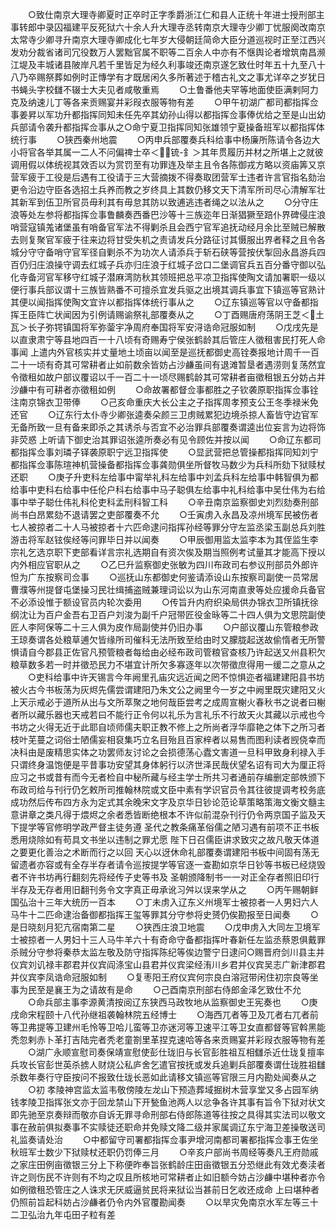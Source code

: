 <!-- { "loadSidebar": true } -->
　　○致仕南京大理寺卿夏时正卒时正字季爵浙江仁和县人正统十年进士授刑部主事转郎中录囚福建平反死狱六十余人升大理寺丞转南京大理寺少卿丁忧服阕改南京太常寺少卿寻升南京大理寺卿成化七年岁大侵朝廷简命大臣分道巡视时正至江西兴发劝分裁省诸司冗役数万人罢黜官属不职等二百余人中亦有不惬舆论者增筑南昌濒江堤及丰城诸县陂岸凡若千里皆足为经久利事竣还南京遂乞致仕时年五十九至八十八乃卒赐祭葬如例时正慱学有才既居闲久多所著述于稽古礼文之事尤详卒之岁犹日书蝇头字校讎不辍士大夫见者咸敬重焉
　　○土鲁番他夫罕等地面使臣满剌阿力克及纳速儿丁等各来贡赐宴并彩叚衣服等物有差
　　○甲午初湖广都司都指挥佥事姜昇以军功升都指挥同知未任先卒其幼孙山得以都指挥佥事俸优给之至是山出幼兵部请令袭升都指挥佥事从之○命宁夏卫指挥同知张雄领宁夏操备班军以都指挥体统行事
　　○狭西秦州地震
　　○丙申兵部覆奏兵科给事中杨廉所陈请令各边大小将官各举其属一二人不问偏禆士卒＜锍-釒＞其年贯履历并材之所堪上之就彼调用假以体统视其效否以为赏罚至有功罪连及举主且令各陈御戎方略以资庙筭又京营军疲于工役是后遇有工役请于三大营摘拨不得奏取团营军士违者许言官指名劾治更令沿边守臣各选招土兵养而教之岁终具上其数仍移文天下清军所司尽心清解军壮其新军到伍卫所官员毋利其有毋怠其防以致逋逃违者绳之以法从之
　　○分守庄浪等处左参将都指挥佥事鲁麟奏西番巴沙等十三族迩年日渐猖獗至踣仆界碑侵庄浪哨营寇镇羗诸堡虽有哨备官军法不得剿杀且会西宁官军追抚动经月余比至贼已解散去则复聚官军疲于往来边将甘受失机之责请发兵分路征讨其慑服出界者释之且令各城分守守备哨守官军径自剿杀不为功次人请添兵于斩石硖等营按伏掣回永昌游兵四百仍归庄浪操守调去红城子兵亦归庄浪于红城子岔口二堡调官兵五百分番守御以弘化寺备河官军移守红城子潜麻湾防秋其领班把总平凉卫指挥使陶文请加署职一级以便行事兵部议谓十三族皆熟番不可擅杀宜发兵驱之出境其调兵事宜下镇巡等官熟计其便以闻指挥使陶文宜许以都指挥体统行事从之
　　○辽东镇巡等官以守备都指挥王臣阵亡状闻因为引例请赐谕祭礼部覆奏从之
　　○丁酉赐唐府荡阴王芝＜土瓦＞长子弥锷镇国将军弥蓥宇净周府奉国将军安浔诰命冠服如制
　　○戊戌先是以直隶肃宁等县地四百一十八顷有奇赐寿宁侯张鹤龄其后管庄人徵租害民打死人命事闻  上遣内外官核实并丈量地土顷亩以闻至是巡抚都御史高铨奏报地计周千一百二十一顷有奇其可常耕者止如前数余皆妨占沙鹻虽间有退滩暂垦者遇涝则复荡然宜令徵租如故户部议覆诏以千一百二十一顷尽赐鹤龄其可常耕者亩徵租银五分妨占并沙鹻中有可耕者亦徵租如例
　　○命故署都督佥事都胜之子钦袭原职指挥佥事铨注南京锦衣卫带俸
　　○己亥命重庆大长公主之子指挥周孝预支公王冬季禄米免还官
　　○辽东行太仆寺少卿张逵奏朵颜三卫虏贼累犯边境杀掠人畜皆守边官军无备所致一旦有备来即杀之其诱杀与否宜不必治罪兵部覆奏谓逵出位妄言为边将饰非荧惑  上听请下御史治其罪诏张逵所奏必有见令顾佐并按以闻
　　○命辽东都司都指挥佥事刘璘子铎袭原职宁远卫指挥使
　　○显武营把总管操都指挥同知刘宁都指挥佥事陈瑄神机营操备都指挥佥事龚勋俱坐所督牧马数少为兵科所劾下狱赎杖还职
　　○庚子升吏科左给事中甯举礼科左给事中刘孟兵科左给事中韩智俱为都给事中吏科右给事中任伦户科右给事中马子聪俱左给事中礼科给事中吴仕伟为右给事中举子聪仕伟礼科伦吏科孟刑科智工科
　　○辛丑南京监察御史刘烈劾奏刑部尚书白昂累劾不退请罢之吏部覆奏不允
　　○壬寅虏入永昌及凉州境军民被伤者七人被掠者二十人马被掠者十六匹命逮问指挥孙经等罪分守左监丞梁玉副总兵刘胜游击将军赵铉俟经等问罪毕日并以闻奏
　　○甲辰御用监太监李本为其侄监生李宗礼乞选京职下吏部看详言宗礼选期自有资次俟及期当照例考试量其才能高下授以内外相应官职从之
　　○乙巳升监察御史张敏为四川布政司右参议刑部员外郎许怛为广东按察司佥事
　　○巡抚山东都御史何鉴请添设山东按察司副使一员常居曹濮等州提督屯堡操习民壮缉捕盗贼兼理词讼以为山东河南直隶等处应援命兵备官不必添设惟于额设官员内轮次委用
　　○传旨升内府织染局供办锦衣卫所镇抚徐纲沈让为百户金吾右卫百户刘浚为副千户冠带匠役金昹等二十四人俱为文思院副使匠人李阿保等二十三人俱为皮作局副使并仍旧办事
　　○户部议覆山东管粮参政王琼奏谓各处粮草逋欠皆缘所司催科无法所致至给由时又朦胧起送故偷惰者无所警惧请自今郡县正佐官凡预管粮者每给由必经布政司管粮官查核乃许起送又州县积欠粮草数多若一时并徵恐民力不堪宜计所欠多寡逐年以次带徵庶得用一缓二之意从之
　　○吏科给事中许天锡言今年阙里孔庙灾远近闻之罔不惊惧迩者福建建阳县书坊被火古今书板荡为灰烬先儒尝谓建阳乃朱文公之阙里今一岁之中阙里既灾建阳又火  上天示戒必于道所从出与文所萃聚之地何哉臣尝考之成周宣榭火春秋书之说者曰榭者所以藏乐器也天戒若曰不能行正令何以礼乐为言礼乐不行故天火其藏以示戒也今书坊之火得无近于此耶自顷师儒夫职正教不修上之所尚者浮华靡艳之体下之所习者枝叶芜蔓之词俗士陋儒妄相裒集巧立名目殆且百家梓者以易售而图利读者觊侥幸而决科由是废精思实体之功罢师友讨论之会损德荡心蠹文害道一旦科甲致身利禄入手只谓终身温饱便是平昔事功安望其身体躬行以济世泽民哉伏望名诏有司大为厘正将应习之书或昔有而今无者检自中秘所藏与经主学士所共习者通前存编删定部帙颁下布政司给与刊行仍乞敕所司推翰林院或文臣中素有学识官员令其往彼提调考校务底成功然后传布四方永为定式其余晚宋文字及京华日钞论范论草策略策海文衡文髓主意讲章之类凡得于煨烬之余者悉皆断绝根本不许似前混杂刊行仍令两京国子监及天下提学等官修明学政严督主徒务遵  圣代之教条痛革俗儒之陋习遇有前项不正书板悉用烧除如有苟具文书坐以违制之罪尤愿  陛下日召儒臣讲求致灾之故凡敬天体道之要更化善治之术断而行之以回  天心以迓休命礼部覆奏谓建阳书板中间固有荡无留遗者亦容或有全存半存者请令巡按提学等官逐一查勘如京华日钞等书板已经烧毁者不许书坊再行翻刻先将经传子史等书及  圣朝颁降制书一一对正全存者照旧印行半存及无存者用旧翻刊务令文字真正毋承讹习舛以误来学从之
　　○丙午赐朝鲜国弘治十三年大统历一百本
　　○丁未虏入辽东义州境军士被掠者一人男妇六人马牛十二匹命逮治备御都指挥王玺等罪其分守参将史赟仍俟勘报至日闻奏
　　○是日晓刻月犯亢宿南第二星
　　○狭西庄浪卫地震
　　○戊申虏入大同左卫境军士被掠者一人男妇十三人马牛羊六十有奇命守备都指挥叶春新任左监丞蔡恩俱戴罪杀贼分守参将秦恭太监左敬及防守指挥陈纪等俟边警宁日逮问○赐晋府剑川县主并仪宾刘讥禄丰郡君并仪宾阎涤宝山县君并仪宾梁经洧川乡君并仪宾吴志广新津郡君并仪宾李凤诰命冠服如制
　　○复枣阳王府仪宾何宗良白溶冠带闲住初宗良等坐事为民至是襄王为之请故有是命
　　○己酉南京刑部右侍郎金泽乞致仕不允
　　○命兵部主事李源黄清按阅辽东狭西马政牧地从监察御史王宪奏也
　　○庚戌命宋程颐十八代孙继祖袭翰林院五经博士
　　○海西兀者等卫及兀者右兀者前等卫弗提等卫建州毛怜等卫哈儿蛮等卫亦迷河等卫速平江等卫女直都督等官斡黑能秃忽剌赤卜革打吉陆完者秃老童劄里革捏克速哈等各来贡赐宴并彩叚衣服等物有差
　　○湖广永顺宣慰司奏保靖宣慰使彭仕珑旧与长官彭胜祖互相讎杀近仕珑复擅率兵攻长官彭世英杀掳人财烧公私庐舍乞遣官按抚或发兵追剿兵部覆奏谓仕珑胜祖讎杀数年奏行守臣按问不报致仕珑长恶如此请移文镇巡等官限三月内勘处闻奏从之
　　○初  孝陵神宫监太监韦敬傍陵左龙山下预造葬域掘树木营享堂又多占园军纳钱孝陵卫指挥张文亦于回龙禁山下开甃鱼池两人以忿争各许其事有旨令下狱对状文即先驰至京奏辩而敬亦自诉无罪寻命刑部右侍郎陈道等往按之具得其实法司以敬文事在赦前俱拟奏事不实赎徒还职命并免赎文降二级并家属调辽东宁海卫差操敬送司礼监奏请处治
　　○中都留守司署都指挥佥事尹增河南都司署都指挥佥事王佐坐秋班军士数少下狱赎杖还职仍罚俸三月
　　○辛亥户部尚书周经等奏凡王府勋戚之家庄田例亩徵银三分上下称便昨奉旨张鹤龄庄田亩徵银五分恐继此有效尤奏渎者许之则伤民不许则有不均之叹且所核地可常耕者止如旧额今妨占沙鹻中堪种者亦令如例徵租恐管庄之人诛求无厌威逼贫民将来狱讼当甚前日乞收还成命  上曰堪种者仍照前旨起科妨占沙鹻者仍令内外官覆勘闻奏
　　○以旱灾免南京水军左等三十二卫弘治九年屯田子粒有差
